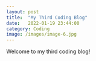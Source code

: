 ```yaml
---
layout: post
title:  "My Third Coding Blog"
date:   2022-01-19 23:44:00
category: Coding
image: /images/image-6.jpg
---
```

Welcome to my third coding blog!